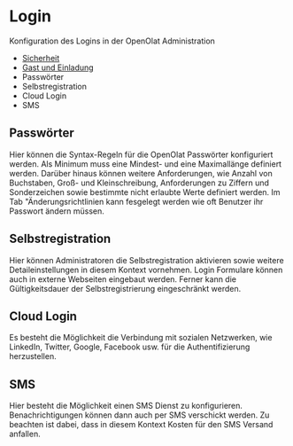 # Login

Konfiguration des Logins in der OpenOlat Administration

  * [Sicherheit](Security.de.md)
  * [Gast und Einladung](Guest_and_invitation.de.md)
  * Passwörter
  * Selbstregistration
  * Cloud Login
  * SMS

## Passwörter

Hier können die Syntax-Regeln für die OpenOlat Passwörter konfiguriert werden.
Als Minimum muss eine Mindest- und eine Maximallänge definiert werden. Darüber
hinaus können weitere Anforderungen, wie Anzahl von Buchstaben, Groß- und
Kleinschreibung, Anforderungen zu Ziffern und Sonderzeichen sowie bestimmte
nicht erlaubte Werte definiert werden. Im Tab "Änderungsrichtlinien kann
fesgelegt werden wie oft Benutzer ihr Passwort ändern müssen.

## Selbstregistration

Hier können Administratoren die Selbstregistration aktivieren sowie weitere
Detaileinstellungen in diesem Kontext vornehmen. Login Formulare können auch
in externe Webseiten eingebaut werden. Ferner kann die Gültigkeitsdauer der
Selbstregistrierung eingeschränkt werden.

## Cloud Login

Es besteht die Möglichkeit die Verbindung mit sozialen Netzwerken, wie
LinkedIn, Twitter, Google, Facebook usw.  für die Authentifizierung
herzustellen.

## SMS

Hier besteht die Möglichkeit einen SMS Dienst zu konfigurieren.
Benachrichtigungen können dann auch per SMS verschickt werden. Zu beachten ist
dabei, dass in diesem Kontext Kosten für den SMS Versand anfallen.

  

